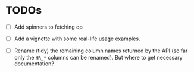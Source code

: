 # TODOs

- [ ] Add spinners to fetching op

- [ ] Add a vignette with some real-life usage examples.

- [ ] Rename (tidy) the remaining column names returned by the API (so far only the `HR_*` columns can be renamed). But where to get necessary documentation?
